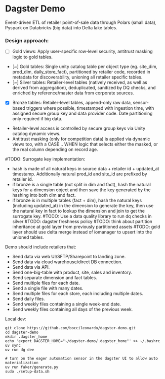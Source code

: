 # Dagster Demo

Event-driven ETL of retailer point-of-sale data through Polars (small data), Pyspark on Databricks (big data) into Delta lake tables.

### Design approach:
- [ ] Gold views: Apply user-specific row-level security, antitrust masking logic to gold tables.
- [~] Gold tables: Single unity catalog table per object type (eg. site_dim, prod_dim, daily_store_fact), partitioned by retailer code, recorded in metadata for discoverability, unioning all retailer specific tables.
- [~] Silver tables: Retailer-level tables (natively received, as well as derived from aggregation), deduplicated, sanitized by DQ checks, and enriched by reference/master data from corporate sources.
- [x] Bronze tables: Retailer-level tables, append-only raw data, sensor-based triggers where possible, timestamped with ingestion time, with assigned secure group key and data provider code. Date partitioning only required if big data.

- Retailer-level access is controlled by secure group keys via Unity catalog dynamic views.
- Antitrust masking (only for competition data) is applied via dynamic views too, with a CASE .. WHEN logic that selects either the masked, or the real column depending on record age.

#TODO:
Surrogate key implementation:
- hash is made of all natural keys in source data + retailer id + updated_at timestamp. Additionally natural prod_id and site_id are prefixed by retailer id.
- if bronze is a single table (not split in dim and fact), hash the natural keys for a dimension object and then save the key generated by the hashing into both dim and fact.
- if bronze is in multiple tables (fact + dim), hash the natural keys (including updated_at) in the dimension to generate the key, then use the natural key in fact to lookup the dimension and join to get the surrogate key.
#TODO: Use a data quality library to run dq checks in silver
#TODO: dagster freshness policy
#TODO: think about partition inheritance at gold layer from previously partitioned assets
#TODO: gold layer should use delta merge instead of iomanager to upsert into the unioned tables.

Demo should include retailers that:
- Send data via web UI/SFTP/Sharepoint to landing zone.
- Send data via cloud warehouse/direct DB connection.
- Send data via API.
- Send one-big-table with product, site, sales and inventory.
- Send separate dimension and fact tables.
- Send multiple files for each date.
- Send a single file with many dates.
- Send multiple files for each store, each including multiple dates.
- Send daily files.
- Send weekly files containing a single week-end date.
- Send weekly files containing all days of the previous week.

Local dev:
```
git clone https://github.com/boccileonardo/dagster-demo.git
cd dagster-demo
mkdir .dagster_home
echo 'export DAGSTER_HOME="~/dagster-demo/.dagster_home"' >> ~/.bashrc
uv sync
uv run dg dev
```
```
# turn on the eager automation sensor in the dagster UI to allow auto materialization
uv run faker/generate.py
sudo ./setup-data.sh
```
